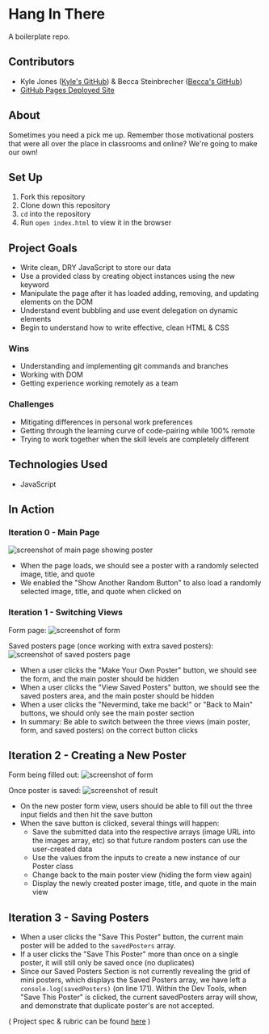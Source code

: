 # Hang In There

A boilerplate repo.

## Contributors
- Kyle Jones ([Kyle's GitHub](https://github.com/KJJones13)) & Becca Steinbrecher ([Becca's GitHub](https://github.com/beccajoy))
- [GitHub Pages Deployed Site](https://beccajoy.github.io/hang-in-there-boilerplate/)

## About
Sometimes you need a pick me up. Remember those motivational posters that were all over the place in classrooms and online? We're going to make our own!

## Set Up

1. Fork this repository
2. Clone down this repository
3. `cd` into the repository
4. Run `open index.html` to view it in the browser

## Project Goals
- Write clean, DRY JavaScript to store our data
- Use a provided class by creating object instances using the new keyword
- Manipulate the page after it has loaded adding, removing, and updating elements on the DOM
- Understand event bubbling and use event delegation on dynamic elements
- Begin to understand how to write effective, clean HTML & CSS

### Wins
- Understanding and implementing git commands and branches
- Working with DOM
- Getting experience working remotely as a team

### Challenges
- Mitigating differences in personal work preferences
- Getting through the learning curve of code-pairing while 100% remote
- Trying to work together when the skill levels are completely different

## Technologies Used
- JavaScript

## In Action

### Iteration 0 - Main Page

![screenshot of main page showing poster](/readme-imgs/homepage.png)

- When the page loads, we should see a poster with a randomly selected image, title, and quote
- We enabled the "Show Another Random Button" to also load a randomly selected image, title, and quote when clicked on

### Iteration 1 - Switching Views

Form page:
![screenshot of form](/readme-imgs/form.png)

Saved posters page (once working with extra saved posters):
![screenshot of saved posters page](/readme-imgs/saved.png)

- When a user clicks the "Make Your Own Poster" button, we should see the form, and the main poster should be hidden
- When a user clicks the "View Saved Posters" button, we should see the saved posters area, and the main poster should be hidden
- When a user clicks the "Nevermind, take me back!" or "Back to Main" buttons, we should only see the main poster section
- In summary: Be able to switch between the three views (main poster, form, and saved posters) on the correct button clicks

## Iteration 2 - Creating a New Poster

Form being filled out:
![screenshot of form](/readme-imgs/form.png)

Once poster is saved:
![screenshot of result](/readme-imgs/form-result.png)

- On the new poster form view, users should be able to fill out the three input fields and then hit the save button
- When the save button is clicked, several things will happen:
  - Save the submitted data into the respective arrays (image URL into the images array, etc) so that future random posters can use the user-created data
  - Use the values from the inputs to create a new instance of our Poster class
  - Change back to the main poster view (hiding the form view again)
  - Display the newly created poster image, title, and quote in the main view

## Iteration 3 - Saving Posters

- When a user clicks the "Save This Poster" button, the current main poster will be added to the `savedPosters` array.
- If a user clicks the "Save This Poster" more than once on a single poster, it will still only be saved once (no duplicates)
- Since our Saved Posters Section is not currently revealing the grid of mini posters, which displays the Saved Posters array, we have left a `console.log(savedPosters)` (on line 171). Within the Dev Tools, when "Save This Poster" is clicked, the current savedPosters array will show, and demonstrate that duplicate poster's are not accepted.

( Project spec & rubric can be found [here](https://frontend.turing.io/projects/module-1/hang-in-there.html) )
